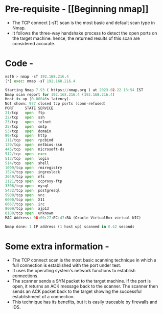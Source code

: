 # Pre-requisite - [[Beginning nmap]]
- The TCP connect [-sT] scan is the most basic and default scan type in Nmap.
- It follows the three-way handshake process to detect the open ports on the target machine. hence, the returned results of this scan are considered accurate.
# Code - 
```python
msf6 > nmap -sT 192.168.216.4
[*] exec: nmap -sT 192.168.216.4

Starting Nmap 7.93 ( https://nmap.org ) at 2023-02-22 13:54 IST
Nmap scan report for 192.168.216.4 (192.168.216.4)
Host is up (0.00046s latency).
Not shown: 977 closed tcp ports (conn-refused)
PORT     STATE SERVICE
21/tcp   open  ftp
22/tcp   open  ssh
23/tcp   open  telnet
25/tcp   open  smtp
53/tcp   open  domain
80/tcp   open  http
111/tcp  open  rpcbind
139/tcp  open  netbios-ssn
445/tcp  open  microsoft-ds
512/tcp  open  exec
513/tcp  open  login
514/tcp  open  shell
1099/tcp open  rmiregistry
1524/tcp open  ingreslock
2049/tcp open  nfs
2121/tcp open  ccproxy-ftp
3306/tcp open  mysql
5432/tcp open  postgresql
5900/tcp open  vnc
6000/tcp open  X11
6667/tcp open  irc
8009/tcp open  ajp13
8180/tcp open  unknown
MAC Address: 08:00:27:EC:47:BA (Oracle VirtualBox virtual NIC)

Nmap done: 1 IP address (1 host up) scanned in 0.42 seconds
```
# Some extra information - 
- The TCP connect scan is the most basic scanning technique in which a full connection is established with the port under test. 
- It uses the operating system's network functions to establish connections.
- The scanner sends a SYN packet to the target machine. If the port is open, it returns an ACK message back to the scanner. The scanner then sends an ACK packet back to the target showing the successful establishment of a connection.
- This technique has its benefits, but it is easily traceable by firewalls and IDS.

